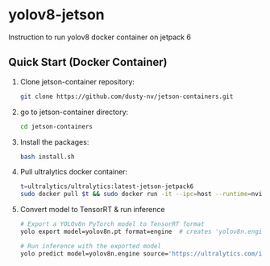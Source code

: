 # yolov8-jetson
Instruction to run yolov8 docker container on jetpack 6

## Quick Start (Docker Container)

1. Clone jetson-container repository:
   ```bash
   git clone https://github.com/dusty-nv/jetson-containers.git

2. go to jetson-container directory:
   ```bash
   cd jetson-containers

3. Install the packages:
   ```bash
   bash install.sh

7. Pull ultralytics docker container:
   ```bash
   t=ultralytics/ultralytics:latest-jetson-jetpack6
   sudo docker pull $t && sudo docker run -it --ipc=host --runtime=nvidia $t

8. Convert model to TensorRT & run inference
   ```bash
   # Export a YOLOv8n PyTorch model to TensorRT format
   yolo export model=yolov8n.pt format=engine  # creates 'yolov8n.engine'

   # Run inference with the exported model
   yolo predict model=yolov8n.engine source='https://ultralytics.com/images/bus.jpg'

